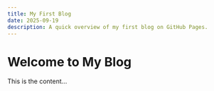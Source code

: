 ```yaml
---
title: My First Blog
date: 2025-09-19
description: A quick overview of my first blog on GitHub Pages.
---
```


# Welcome to My Blog
This is the content...
